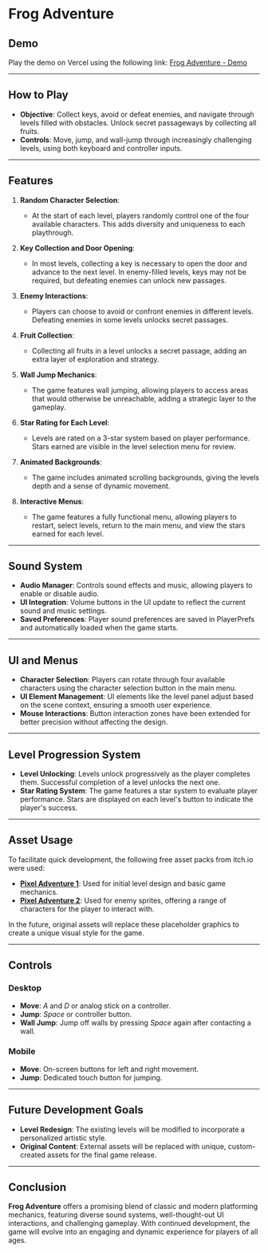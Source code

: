 # Frog Adventure

## Demo

Play the demo on Vercel using the following link: [Frog Adventure - Demo](https://your-vercel-demo-link.vercel.app)

---

## How to Play

- **Objective**: Collect keys, avoid or defeat enemies, and navigate through levels filled with obstacles. Unlock secret passageways by collecting all fruits.
- **Controls**: Move, jump, and wall-jump through increasingly challenging levels, using both keyboard and controller inputs.

---

## Features

1. **Random Character Selection**:
   - At the start of each level, players randomly control one of the four available characters. This adds diversity and uniqueness to each playthrough.

2. **Key Collection and Door Opening**:
   - In most levels, collecting a key is necessary to open the door and advance to the next level. In enemy-filled levels, keys may not be required, but defeating enemies can unlock new passages.

3. **Enemy Interactions**:
   - Players can choose to avoid or confront enemies in different levels. Defeating enemies in some levels unlocks secret passages.

4. **Fruit Collection**:
   - Collecting all fruits in a level unlocks a secret passage, adding an extra layer of exploration and strategy.

5. **Wall Jump Mechanics**:
   - The game features wall jumping, allowing players to access areas that would otherwise be unreachable, adding a strategic layer to the gameplay.

6. **Star Rating for Each Level**:
   - Levels are rated on a 3-star system based on player performance. Stars earned are visible in the level selection menu for review.

7. **Animated Backgrounds**:
   - The game includes animated scrolling backgrounds, giving the levels depth and a sense of dynamic movement.

8. **Interactive Menus**:
   - The game features a fully functional menu, allowing players to restart, select levels, return to the main menu, and view the stars earned for each level.

---

## Sound System

- **Audio Manager**: Controls sound effects and music, allowing players to enable or disable audio.
- **UI Integration**: Volume buttons in the UI update to reflect the current sound and music settings.
- **Saved Preferences**: Player sound preferences are saved in PlayerPrefs and automatically loaded when the game starts.

---

## UI and Menus

- **Character Selection**: Players can rotate through four available characters using the character selection button in the main menu.
- **UI Element Management**: UI elements like the level panel adjust based on the scene context, ensuring a smooth user experience.
- **Mouse Interactions**: Button interaction zones have been extended for better precision without affecting the design.

---

## Level Progression System

- **Level Unlocking**: Levels unlock progressively as the player completes them. Successful completion of a level unlocks the next one.
- **Star Rating System**: The game features a star system to evaluate player performance. Stars are displayed on each level's button to indicate the player's success.

---

## Asset Usage

To facilitate quick development, the following free asset packs from itch.io were used:

- **[Pixel Adventure 1](https://pixelfrog-assets.itch.io/pixel-adventure-1)**: Used for initial level design and basic game mechanics.
- **[Pixel Adventure 2](https://pixelfrog-assets.itch.io/pixel-adventure-2)**: Used for enemy sprites, offering a range of characters for the player to interact with.

In the future, original assets will replace these placeholder graphics to create a unique visual style for the game.

---

## Controls

### Desktop

- **Move**: *A* and *D* or analog stick on a controller.
- **Jump**: *Space* or controller button.
- **Wall Jump**: Jump off walls by pressing *Space* again after contacting a wall.

### Mobile

- **Move**: On-screen buttons for left and right movement.
- **Jump**: Dedicated touch button for jumping.

---

## Future Development Goals

- **Level Redesign**: The existing levels will be modified to incorporate a personalized artistic style.
- **Original Content**: External assets will be replaced with unique, custom-created assets for the final game release.

---

## Conclusion

**Frog Adventure** offers a promising blend of classic and modern platforming mechanics, featuring diverse sound systems, well-thought-out UI interactions, and challenging gameplay. With continued development, the game will evolve into an engaging and dynamic experience for players of all ages.